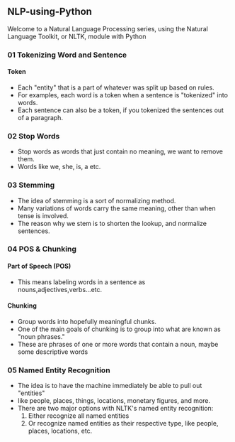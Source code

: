 ## NLP-using-Python

Welcome to a Natural Language Processing series, using the Natural Language Toolkit, or NLTK, module with Python

### 01 Tokenizing Word and Sentence 
#### Token
  * Each "entity" that is a part of whatever was split up based on rules. 
  * For examples, each word is a token when a sentence is "tokenized" into words.
  * Each sentence can also be a token, if you tokenized the sentences out of a paragraph.

### 02 Stop Words
 * Stop words as words that just contain no meaning, we want to remove them.
 * Words like we, she, is, a etc.

### 03 Stemming
 * The idea of stemming is a sort of normalizing method.
 * Many variations of words carry the same meaning, other than when tense is involved.
 * The reason why we stem is to shorten the lookup, and normalize sentences.

### 04 POS & Chunking
#### Part of Speech (POS)
 * This means labeling words in a sentence as nouns,adjectives,verbs...etc. 
#### Chunking
 * Group words into hopefully meaningful chunks.
 * One of the main goals of chunking is to group into what are known as "noun phrases." 
 * These are phrases of one or more words that contain a noun, maybe some descriptive words

### 05 Named Entity Recognition
 * The idea is to have the machine immediately be able to pull out "entities" 
 * like people, places, things, locations, monetary figures, and more.
 * There are two major options with NLTK's named entity recognition: 
   1. Either recognize all named entities
   2. Or recognize named entities as their respective type, like people, places, locations, etc.
